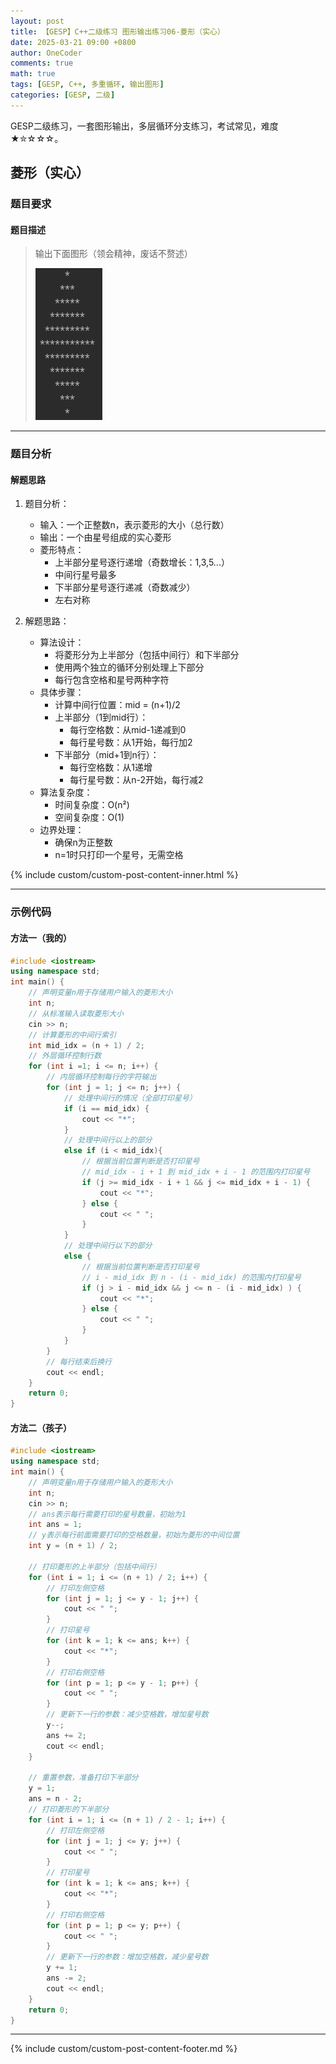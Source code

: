 ```yaml
---
layout: post
title: 【GESP】C++二级练习 图形输出练习06-菱形（实心）
date: 2025-03-21 09:00 +0800
author: OneCoder
comments: true
math: true
tags: [GESP, C++, 多重循环, 输出图形]
categories: [GESP, 二级]
---
```

GESP二级练习，一套图形输出，多层循环分支练习，考试常见，难度★✮☆☆☆。

<!--more-->

## 菱形（实心）

### 题目要求

#### 题目描述

>输出下面图形（领会精神，废话不赘述）
>
>![X-OneCoder](/images/post/gesp/2/06_dia_full.png)

---

### 题目分析

#### 解题思路

1. 题目分析：
   - 输入：一个正整数n，表示菱形的大小（总行数）
   - 输出：一个由星号组成的实心菱形
   - 菱形特点：
     - 上半部分星号逐行递增（奇数增长：1,3,5...）
     - 中间行星号最多
     - 下半部分星号逐行递减（奇数减少）
     - 左右对称

2. 解题思路：
   - 算法设计：
     - 将菱形分为上半部分（包括中间行）和下半部分
     - 使用两个独立的循环分别处理上下部分
     - 每行包含空格和星号两种字符
   - 具体步骤：
     - 计算中间行位置：mid = (n+1)/2
     - 上半部分（1到mid行）：
       - 每行空格数：从mid-1递减到0
       - 每行星号数：从1开始，每行加2
     - 下半部分（mid+1到n行）：
       - 每行空格数：从1递增
       - 每行星号数：从n-2开始，每行减2
   - 算法复杂度：
     - 时间复杂度：O(n²)
     - 空间复杂度：O(1)
   - 边界处理：
     - 确保n为正整数
     - n=1时只打印一个星号，无需空格

{% include custom/custom-post-content-inner.html %}

---

### 示例代码

#### 方法一（我的）

```cpp
#include <iostream>
using namespace std;
int main() {
    // 声明变量n用于存储用户输入的菱形大小
    int n;
    // 从标准输入读取菱形大小
    cin >> n;
    // 计算菱形的中间行索引
    int mid_idx = (n + 1) / 2;
    // 外层循环控制行数
    for (int i =1; i <= n; i++) {
        // 内层循环控制每行的字符输出
        for (int j = 1; j <= n; j++) {
            // 处理中间行的情况（全部打印星号）
            if (i == mid_idx) {
                cout << "*";
            } 
            // 处理中间行以上的部分
            else if (i < mid_idx){
                // 根据当前位置判断是否打印星号
                // mid_idx - i + 1 到 mid_idx + i - 1 的范围内打印星号
                if (j >= mid_idx - i + 1 && j <= mid_idx + i - 1) {
                    cout << "*";
                } else {
                    cout << " ";
                }
            } 
            // 处理中间行以下的部分
            else {
                // 根据当前位置判断是否打印星号
                // i - mid_idx 到 n - (i - mid_idx) 的范围内打印星号
                if (j > i - mid_idx && j <= n - (i - mid_idx) ) {
                    cout << "*";
                } else {
                    cout << " ";
                }
            }
        }
        // 每行结束后换行
        cout << endl;
    }
    return 0;
}
```

#### 方法二（孩子）

```cpp
#include <iostream>
using namespace std;
int main() {
    // 声明变量n用于存储用户输入的菱形大小
    int n;
    cin >> n;
    // ans表示每行需要打印的星号数量，初始为1
    int ans = 1;
    // y表示每行前面需要打印的空格数量，初始为菱形的中间位置
    int y = (n + 1) / 2;
    
    // 打印菱形的上半部分（包括中间行）
    for (int i = 1; i <= (n + 1) / 2; i++) {
        // 打印左侧空格
        for (int j = 1; j <= y - 1; j++) {
            cout << " ";
        }
        // 打印星号
        for (int k = 1; k <= ans; k++) {
            cout << "*";
        }
        // 打印右侧空格
        for (int p = 1; p <= y - 1; p++) {
            cout << " ";
        }
        // 更新下一行的参数：减少空格数，增加星号数
        y--;
        ans += 2;
        cout << endl;
    }
    
    // 重置参数，准备打印下半部分
    y = 1;
    ans = n - 2;
    // 打印菱形的下半部分
    for (int i = 1; i <= (n + 1) / 2 - 1; i++) {
        // 打印左侧空格
        for (int j = 1; j <= y; j++) {
            cout << " ";
        }
        // 打印星号
        for (int k = 1; k <= ans; k++) {
            cout << "*";
        }
        // 打印右侧空格
        for (int p = 1; p <= y; p++) {
            cout << " ";
        }
        // 更新下一行的参数：增加空格数，减少星号数
        y += 1;
        ans -= 2;
        cout << endl;
    }
    return 0;
}
```

---

{% include custom/custom-post-content-footer.md %}
